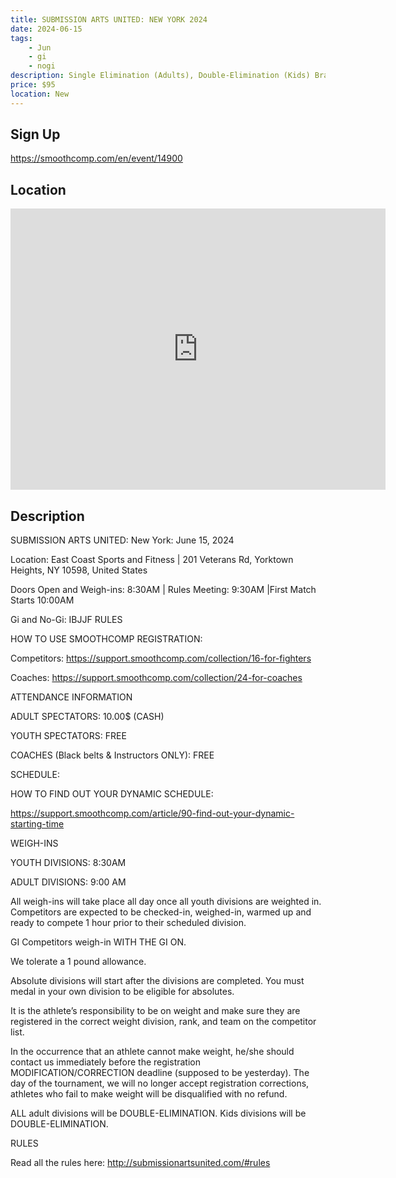 ```yaml
---
title: SUBMISSION ARTS UNITED: NEW YORK 2024
date: 2024-06-15
tags:
    - Jun
    - gi 
    - nogi 
description: Single Elimination (Adults), Double-Elimination (Kids) Brazilian Jiu-Jitsu Tournament
price: $95
location: New
---
```

## Sign Up
https://smoothcomp.com/en/event/14900

## Location
<iframe src="https://www.google.com/maps/embed?pb=!1m18!1m12!1m3!1d12345.6789!2d-73.7765597!3d41.2766785!2m3!1f0!2f0!3f0!3m2!1i1024!2i768!4f13.1!3m3!1m2!1s0x0%3A0x0!2z41.2766785!5e0!3m2!1sen!2sus!4v1234567890" width="600" height="450" style="border:0;" allowfullscreen="" loading="lazy"></iframe>

## Description
SUBMISSION ARTS UNITED: New York: June 15, 2024


Location: East Coast Sports and Fitness | 201 Veterans Rd, Yorktown Heights, NY 10598, United States


Doors Open and Weigh-ins: 8:30AM | Rules Meeting: 9:30AM |First Match Starts 10:00AM


Gi and No-Gi: IBJJF RULES


HOW TO USE SMOOTHCOMP REGISTRATION:


Competitors: https://support.smoothcomp.com/collection/16-for-fighters


Coaches: https://support.smoothcomp.com/collection/24-for-coaches





ATTENDANCE INFORMATION


ADULT SPECTATORS: 10.00$ (CASH)


YOUTH SPECTATORS: FREE


COACHES (Black belts & Instructors ONLY): FREE





SCHEDULE: 


HOW TO FIND OUT YOUR DYNAMIC SCHEDULE: 


https://support.smoothcomp.com/article/90-find-out-your-dynamic-starting-time





WEIGH-INS


YOUTH DIVISIONS: 8:30AM


ADULT DIVISIONS: 9:00 AM


All weigh-ins will take place all day once all youth divisions are weighted in. Competitors are expected to be checked-in, weighed-in, warmed up and ready to compete 1 hour prior to their scheduled division.


GI Competitors weigh-in WITH THE GI ON.


We tolerate a 1 pound allowance.


Absolute divisions will start after the divisions are completed. You must medal in your own division to be eligible for absolutes.


It is the athlete’s responsibility to be on weight and make sure they are registered in the correct weight division, rank, and team on the competitor list.


In the occurrence that an athlete cannot make weight, he/she should contact us immediately before the registration MODIFICATION/CORRECTION deadline (supposed to be yesterday). The day of the tournament, we will no longer accept registration corrections, athletes who fail to make weight will be disqualified with no refund.





ALL adult divisions will be DOUBLE-ELIMINATION. Kids divisions will be DOUBLE-ELIMINATION.


RULES


Read all the rules here: http://submissionartsunited.com/#rules